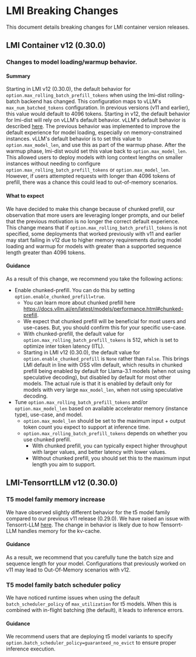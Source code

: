 # LMI Breaking Changes

This document details breaking changes for LMI container version releases.

## LMI Container v12 (0.30.0)

### Changes to model loading/warmup behavior.

#### Summary
Starting in LMI v12 (0.30.0), the default behavior for `option.max_rolling_batch_prefill_tokens` when using the lmi-dist 
rolling-batch backend has changed.
This configuration maps to vLLM's `max_num_batched_tokens` configuration.
In previous versions (v11 and earlier), this value would default to 4096 tokens.
Starting in v12, the default behavior for lmi-dist will rely on vLLM's default behavior.
vLLM's default behavior is described [here](https://github.com/vllm-project/vllm/blob/9cc373f39036af789fb1ffc1e06b23766996d3f4/vllm/config.py#L959C9-L988).
The previous behavior was implemented to improve the default experience for model loading, 
especially on memory-constrained instances. 
vLLM's default behavior is to set this value to `option.max_model_len`, and use this as part of the warmup phase. 
After the warmup phase, lmi-dist would set this value back to `option.max_model_len`.
This allowed users to deploy models with long context lengths on smaller instances without needing
to configure `option.max_rolling_batch_prefill_tokens` or `option.max_model_len`. 
However, if users attempted requests with longer than 4096 tokens of prefill, 
there was a chance this could lead to out-of-memory scenarios.

#### What to expect
We have decided to make this change because of chunked prefill, our observation that more users are leveraging longer prompts, 
and our belief that the previous motivation is no longer the correct default experience.
This change means that if `option.max_rolling_batch_prefill_tokens` is not specified, some deployments that worked previously
with v11 and earlier may start failing in v12 due to higher memory requirements during model loading and warmup 
for models with greater than a supported sequence length greater than 4096 tokens.

#### Guidance
As a result of this change, we recommend you take the following actions:

* Enable chunked-prefill. You can do this by setting `option.enable_chunked_prefill=true`.
  * You can learn more about chunked prefill here https://docs.vllm.ai/en/latest/models/performance.html#chunked-prefill.
  * We expect that chunked prefill will be beneficial for most users and use-cases. But, you should confirm this for your specific use-case.
  * With chunked-prefill, the default value for `option.max_rolling_batch_prefill_tokens` is 512, which is set to optimize inter token latency (ITL).
  * Starting in LMI v12 (0.30.0), the default value for `option.enable_chunked_prefill` is `None` rather than `False`. This brings LMI default
    in line with OSS vllm default, which results in chunked prefill being enabled by default for Llama-3.1 models (when not using speculative
    decoding), but disabled by default for most other models. The actual rule is that it is enabled by default only for models with very large
    `max_model_len`, when not using speculative decoding.
* Tune `option.max_rolling_batch_prefill_tokens` and/or `option.max_model_len` based on available accelerator memory (instance type), use-case, and model. 
  * `option.max_model_len` should be set to the maximum input + output token count you expect to support at inference time.
  * `option.max_rolling_batch_prefill_tokens` depends on whether you use chunked prefill.
    * With chunked prefill, you can typically expect higher throughput with larger values, and better latency with lower values.
    * Without chunked prefill, you should set this to the maximum input length you aim to support.

## LMI-TensorrtLLM v12 (0.30.0)

### T5 model family memory increase 

We have observed slightly different behavior for the t5 model family compared to our previous v11 release (0.29.0).
We have raised an issue with Tensorrt-LLM [here](https://github.com/NVIDIA/TensorRT-LLM/issues/2398). 
The change in behavior is likely due to how Tensorrt-LLM handles memory for the kv-cache.

#### Guidance
As a result, we recommend that you carefully tune the batch size and sequence length for your model.
Configurations that previously worked on v11 may lead to Out-Of-Memory scenarios with v12.

### T5 model family batch scheduler policy

We have noticed runtime issues when using the default `batch_scheduler_policy` of `max_utilization` for t5 models.
When this is combined with in-flight batching (the default), it leads to inference errors.

#### Guidance
We recommend users that are deploying t5 model variants to specify `option.batch_scheduler_policy=guaranteed_no_evict`
to ensure proper inference execution.

